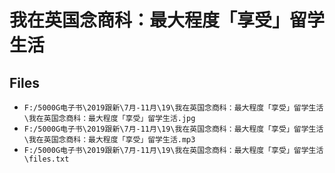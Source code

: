 # 我在英国念商科：最大程度「享受」留学生活

## Files

- `F:/5000G电子书\2019跟新\7月-11月\19\我在英国念商科：最大程度「享受」留学生活\我在英国念商科：最大程度「享受」留学生活.jpg`
- `F:/5000G电子书\2019跟新\7月-11月\19\我在英国念商科：最大程度「享受」留学生活\我在英国念商科：最大程度「享受」留学生活.mp3`
- `F:/5000G电子书\2019跟新\7月-11月\19\我在英国念商科：最大程度「享受」留学生活\files.txt`

